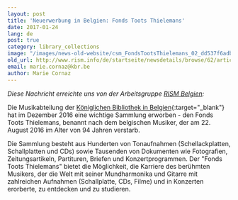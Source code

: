```yaml
---
layout: post
title: 'Neuerwerbung in Belgien: Fonds Toots Thielemans'
date: 2017-01-24
lang: de
post: true
category: library_collections
image: "/images/news-old-website/csm_FondsTootsThielemans_02_dd537f6adb.jpg"
old_url: http://www.rism.info/de/startseite/newsdetails/browse/62/article/64/major-acquisition-in-belgium-fonds-toots-thielemans.html
email: marie.cornaz@kbr.be
author: Marie Cornaz
---
```


_Diese Nachricht erreichte uns von der Arbeitsgruppe [RISM Belgien](/working-groups.html):_

Die Musikabteilung der [Königlichen Bibliothek in Belgien](http://www.kbr.be/language_selection){:target="_blank"} hat im Dezember 2016 eine wichtige Sammlung erworben - den Fonds Toots Thielemans, benannt nach dem belgischen Musiker, der am 22. August 2016 im Alter von 94 Jahren verstarb.

Die Sammlung besteht aus Hunderten von Tonaufnahmen (Schellackplatten, Schallplatten und CDs) sowie Tausenden von Dokumenten wie Fotografien, Zeitungsartikeln, Partituren, Briefen und Konzertprogrammen. Der "Fonds Toots Thielemans" bietet die Möglichkeit, die Karriere des berühmten Musikers, der die Welt mit seiner Mundharmonika und Gitarre mit zahlreichen Aufnahmen (Schallplatte, CDs, Filme) und in Konzerten erorberte, zu entdecken und zu studieren.


